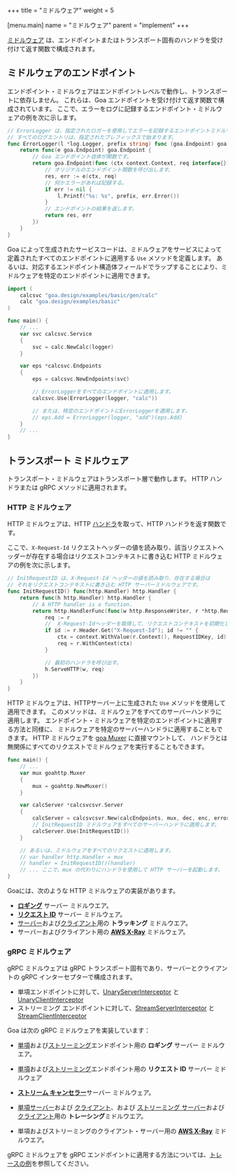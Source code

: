 +++
title = "ミドルウェア"
weight = 5

[menu.main]
name = "ミドルウェア"
parent = "implement"
+++


[ミドルウェア](https://godoc.org/goa.design/goa/middleware) は、エンドポイントまたはトランスポート固有のハンドラを受け付けて返す関数で構成されます。

## ミドルウェアのエンドポイント

エンドポイント・ミドルウェアはエンドポイントレベルで動作し、トランスポートに依存しません。
これらは、Goa エンドポイントを受け付けて返す関数で構成されています。
ここで、エラーをログに記録するエンドポイント・ミドルウェアの例を次に示します。

```go
// ErrorLogger は、指定されたロガーを使用してエラーを記録するエンドポイントミドルウェアです。
// すべてのログエントリは、指定されたプレフィックスで始まります。
func ErrorLogger(l *log.Logger, prefix string) func (goa.Endpoint) goa.Endpoint {
    return func(e goa.Endpoint) goa.Endpoint {
        // Goa エンドポイント自体が関数です。
        return goa.Endpoint(func (ctx context.Context, req interface{}) (interface{}, error) {
            // オリジナルのエンドポイント関数を呼び出します。
            res, err := e(ctx, req)
            // 何かエラーがあれば記録する。
            if err != nil {
                l.Printf("%s: %s", prefix, err.Error())
            }
            // エンドポイントの結果を返します。
            return res, err
        })
    }
}
```

Goa によって生成されたサービスコードは、ミドルウェアをサービスによって定義されたすべてのエンドポイントに適用する `Use` メソッドを定義します。
あるいは、対応するエンドポイント構造体フィールドでラップすることにより、ミドルウェアを特定のエンドポイントに適用できます。

```go
import (
    calcsvc "goa.design/examples/basic/gen/calc"
    calc "goa.design/examples/basic"
)

func main() {
    // ...
    var svc calcsvc.Service
    {
        svc = calc.NewCalc(logger)
    }

    var eps *calcsvc.Endpoints
    {
        eps = calcsvc.NewEndpoints(svc)

        // ErrorLoggerをすべてのエンドポイントに適用します。
        calcsvc.Use(ErrorLogger(logger, "calc"))

        // または、特定のエンドポイントにErrorLoggerを適用します。
        // eps.Add = ErrorLogger(logger, "add")(eps.Add)
    }
    // ...
}
```

## トランスポート ミドルウェア

トランスポート・ミドルウェアはトランスポート層で動作します。 
HTTP ハンドラまたは gRPC メソッドに適用されます。

### HTTP ミドルウェア

HTTP ミドルウェアは、HTTP [ハンドラ](https://golang.org/pkg/net/http/#Handler)を取って、HTTP ハンドラを返す関数です。

ここで、`X-Request-Id` リクエストヘッダーの値を読み取り、該当リクエストヘッダーが存在する場合はリクエストコンテキストに書き込む HTTP ミドルウェアの例を次に示します。

```go
// InitRequestID は、X-Request-Id ヘッダーの値を読み取り、存在する場合は
// それをリクエストコンテキストに書き込む HTTP サーバーミドルウェアです。
func InitRequestID() func(http.Handler) http.Handler {
    return func(h http.Handler) http.Handler {
        // A HTTP handler is a function.
        return http.HandlerFunc(func(w http.ResponseWriter, r *http.Request) {
            req := r
            //  X-Request-Idヘッダーを取得して、リクエストコンテキストを初期化します。
            if id := r.Header.Get("X-Request-Id"); id != "" {
                ctx = context.WithValue(r.Context(), RequestIDKey, id)
                req = r.WithContext(ctx)
            }

            // 最初のハンドラを呼び出す。
            h.ServeHTTP(w, req)
        })
    }
}
```

HTTP ミドルウェアは、HTTPサーバー上に生成された `Use` メソッドを使用して適用できます。
このメソッドは、ミドルウェアをすべてのサーバーハンドラに適用します。
エンドポイント・ミドルウェアを特定のエンドポイントに適用する方法と同様に、
ミドルウェアを特定のサーバーハンドラに適用することもできます。
HTTP ミドルウェアを [goa Muxer](https://godoc.org/goa.design/goa/http#Muxer) に直接マウントして、
ハンドラとは無関係にすべてのリクエストでミドルウェアを実行することもできます。

```go
func main() {
    // ...
    var mux goahttp.Muxer
    {
        mux = goahttp.NewMuxer()
    }

    var calcServer *calcsvcsvr.Server
    {
        calcServer = calcsvcsvr.New(calcEndpoints, mux, dec, enc, errorHandler(logger))
        // InitRequestID ミドルウェアをすべてのサーバーハンドラに適用します。
        calcServer.Use(InitRequestID())
    }

    // あるいは、ミドルウェアをすべてのリクエストに適用します。
    // var handler http.Handler = mux
    // handler = InitRequestID()(handler)
    // ... ここで、mux の代わりにハンドラを使用して HTTP サーバーを起動します。
}
```
Goaには、次のような HTTP ミドルウェアの実装があります。

* [**ロギング**](https://godoc.org/goa.design/goa/http/middleware#Log) サーバー ミドルウエア。
* [**リクエスト ID**](https://godoc.org/goa.design/goa/http/middleware#RequestID) サーバー ミドルウェア。
* [サーバー](https://godoc.org/goa.design/goa/http/middleware#Trace)および[クライアント](https://godoc.org/goa.design/goa/http/middleware#WrapDoer)用の **トラッキング** ミドルウエア。
* サーバーおよびクライアント用の [**AWS X-Ray**](https://godoc.org/goa.design/goa/http/middleware/xray) ミドルウェア。

### gRPC ミドルウェア

gRPC ミドルウェアは gRPC トランスポート固有であり、サーバーとクライアントの gRPC インターセプターで構成されます。

* 単項エンドポイントに対して、[UnaryServerInterceptor](https://godoc.org/google.golang.org/grpc#UnaryServerInterceptor)
と [UnaryClientInterceptor](https://godoc.org/google.golang.org/grpc#UnaryClientInterceptor)
* ストリーミング エンドポイントに対して、[StreamServerInterceptor](https://godoc.org/google.golang.org/grpc#StreamServerInterceptor)
と [StreamClientInterceptor](https://godoc.org/google.golang.org/grpc#StreamClientInterceptor)

Goa は次の gRPC ミドルウェアを実装しています：

* [単項](https://godoc.org/goa.design/goa/grpc/middleware#UnaryServerLog)および[ストリーミング](https://godoc.org/goa.design/goa/grpc/middleware#StreamServerLog)エンドポイント用の **ロギング** サーバー ミドルウエア。

* [単項](https://godoc.org/goa.design/goa/grpc/middleware#UnaryRequestID)および[ストリーミング](https://godoc.org/goa.design/goa/grpc/middleware#StreamRequestID)エンドポイント用の **リクエスト ID** サーバー ミドルウェア

* [**ストリーム キャンセラー**](https://godoc.org/goa.design/goa/grpc/middleware#StreamCanceler)サーバー ミドルウェア。
* [単項サーバー](https://godoc.org/goa.design/goa/grpc/middleware#UnaryServerTrace)および
  [クライアント](https://godoc.org/goa.design/goa/grpc/middleware#UnaryClientTrace)、および
  [ストリーミング サーバー](https://godoc.org/goa.design/goa/grpc/middleware#StreamServerTrace)および
  [クライアント](https://godoc.org/goa.design/goa/grpc/middleware#StreamClientTrace)用の **トレーシング**ミドルウエア。  
* 単項およびストリーミングのクライアント・サーバー用の [**AWS X-Ray**](https://godoc.org/goa.design/goa/grpc/middleware/xray) ミドルウエア。

gRPC ミドルウェアを gRPC エンドポイントに適用する方法については、[トレースの例](https://github.com/goadesign/examples/blob/master/tracing)を参照してください。
